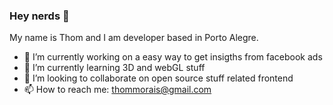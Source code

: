 
### Hey nerds 👋

My name is Thom and I am developer based in Porto Alegre.

- 🔭 I’m currently working on a easy way to get insigths from facebook ads 
- 🌱 I’m currently learning 3D and webGL stuff
- 👯 I’m looking to collaborate on open source stuff related frontend
- 📫 How to reach me: thommorais@gmail.com
